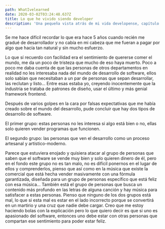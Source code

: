 ```yaml
---
path: WhatIvelearned
date: 2020-03-02T03:24:48.637Z
title: Lo que he vivido siendo developer
description: 'Una pequeña vista atrás de mi vida developense, capítulo 1.'
---
```

Se me hace difícil recordar lo que era hace 5 años cuando recién me gradué de desarrollador y no cabía en mi cabeza que me fueran a pagar por algo que hacía tan natural y sin mucho esfuerzo.

Lo que sí recuerdo con facilidad era el sentimiento de quererse comer el mundo, me da un poco de tristeza que mucho de eso haya muerto. Poco a poco me daba cuenta de que las personas de otros departamentos en realidad no les interesaba nada del mundo de desarrollo de software, ellos solo sabían que necesitaban a un par de personas que sepan desarrollar, las reclutan y listo... Entre esas estaba yo, creyendo inocentemente que la industria se trataba de patrones de diseño, usar el último y más genial framework frontend.

Después de varios golpes en la cara por falsas expectativas que me había creado sobre el mundo del desarrollo, pude concluir que hay dos tipos de desarrollo de software.

El primer grupo: estas personas no les interesa si algo está bien o no, ellas solo quieren vender programas que funcionen.

El segundo grupo: las personas que ven el desarrollo como un proceso artesanal y artístico-moderno.

Parece que estuviera enojado y quisiera atacar al grupo de personas que saben que el software se vende muy bien y solo quieren dinero de él, pero en el fondo este grupo no es tan malo, no es difícil ponernos en el lugar de ellos y comprenderlos, pienso que así como en la música que existe la comercial que está hecha vender masivamente con una fórmula garantizada, diseñada para un grupo de personas específico que está feliz con esa música… También está el grupo de personas que busca un contenido más profundo en las letras de alguna canción y hay música para satisfacer a estas personas. Pienso que ninguno de los dos grupos está mal, lo que si esta mal es estar en el lado incorrecto porque se convertirá en un martirio y una cruz que nadie debe cargar. Creo que me estoy haciendo bolas con la explicación pero lo que quiero decir es que si uno es apasionado del software, entonces uno debe estar con otras personas que compartan ese sentimiento para poder estar feliz.
